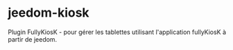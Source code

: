 # jeedom-kiosk
Plugin FullyKiosK - pour gérer les tablettes utilisant l'application fullyKiosK à partir de jeedom.
